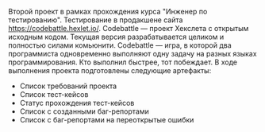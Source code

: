 Второй проект в рамках прохождения курса "Инженер по тестированию". Тестирование в продакшене сайта https://codebattle.hexlet.io/. Codebattle — проект Хекслета с открытым исходным кодом. Текущая версия разрабатывается целиком и полностью силами комьюнити. Codebattle — игра, в которой два программиста одновременно выполняют одну задачу на разных языках программирования. Кто выполнил быстрее, тот побеждает. В ходе выполнения проекта подготовлены следующие артефакты:
- Список требований проекта
- Список тест-кейсов
- Статус прохождения тест-кейсов
- Список с созданными баг-репортами
- Список с баг-репортами на переоткрытые ошибки
